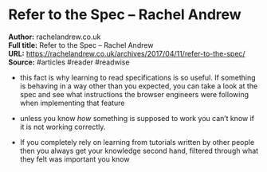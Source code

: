 # Refer to the Spec – Rachel Andrew

**Author:** rachelandrew.co.uk  
**Full title:** Refer to the Spec – Rachel Andrew  
**URL:** https://rachelandrew.co.uk/archives/2017/04/11/refer-to-the-spec/  
**Source:** #articles #reader #readwise

- this fact is why learning to read specifications is so useful. If something is behaving in a way other than you expected, you can take a look at the spec and see what instructions the browser engineers were following when implementing that feature 
   
- unless you know *how* something is supposed to work you can’t know if it is not working correctly. 
   
- If you completely rely on learning from tutorials written by other people then you always get your knowledge second hand, filtered through what they felt was important you know 
   
